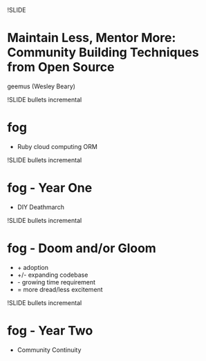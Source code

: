 !SLIDE
# Maintain Less, Mentor More: Community Building Techniques from Open Source #

geemus (Wesley Beary)

!SLIDE bullets incremental
# fog #

* Ruby cloud computing ORM

!SLIDE bullets incremental
# fog - Year One #

* DIY Deathmarch

!SLIDE bullets incremental
# fog - Doom and/or Gloom #

* \+ adoption
* \+/\- expanding codebase
* \- growing time requirement
* = more dread/less excitement

!SLIDE bullets incremental
# fog - Year Two #

* Community Continuity
